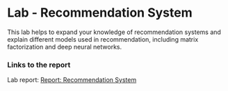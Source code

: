 # Lab - Recommendation System

  This lab helps to expand your knowledge of recommendation systems and explain different models used in recommendation, including matrix factorization and deep neural networks.
  
### Links to the report

Lab report: [Report: Recommendation System](https://codelabs-preview.appspot.com/?file_id=1f7MAx3TcKbLytErP2QE4387XD7_ImpC-fjngcm1M6QA#4)
